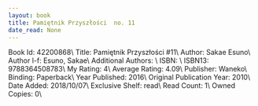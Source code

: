 ```yaml
---
layout: book
title: Pamiętnik Przyszłości  no. 11
date_read: None
---
```


Book Id: 42200868\ 
Title: Pamiętnik Przyszłości #11\ 
Author: Sakae Esuno\ 
Author l-f: Esuno, Sakae\ 
Additional Authors: \ 
ISBN: \ 
ISBN13: 9788364508783\ 
My Rating: 4\ 
Average Rating: 4.09\ 
Publisher: Waneko\ 
Binding: Paperback\ 
Year Published: 2016\ 
Original Publication Year: 2010\ 
Date Added: 2018/10/07\ 
Exclusive Shelf: read\ 
Read Count: 1\ 
Owned Copies: 0\ 

